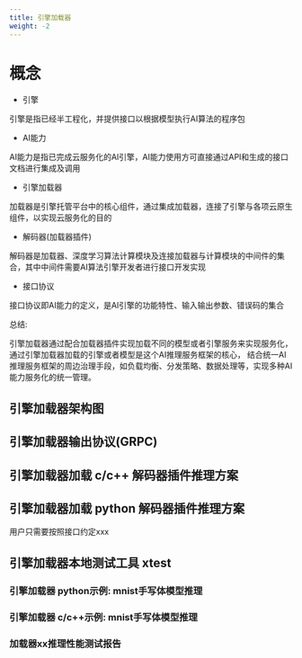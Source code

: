 ```yaml
---
title: 引擎加载器
weight: -2
---
```


# 概念

* 引擎

引擎是指已经半工程化，并提供接口以根据模型执行AI算法的程序包

* AI能力

AI能力是指已完成云服务化的AI引擎，AI能力使用方可直接通过API和生成的接口文档进行集成及调用

* 引擎加载器

加载器是引擎托管平台中的核心组件，通过集成加载器，连接了引擎与各项云原生组件，以实现云服务化的目的

* 解码器(加载器插件)
  
解码器是加载器、深度学习算法计算模块及连接加载器与计算模块的中间件的集合，其中中间件需要AI算法引擎开发者进行接口开发实现

* 接口协议

接口协议即AI能力的定义，是AI引擎的功能特性、输入输出参数、错误码的集合


总结:

引擎加载器通过配合加载器插件实现加载不同的模型或者引擎服务来实现服务化，通过引擎加载器加载的引擎或者模型是这个AI推理服务框架的核心，
结合统一AI推理服务框架的周边治理手段，如负载均衡、分发策略、数据处理等，实现多种AI能力服务化的统一管理。



## 引擎加载器架构图

## 引擎加载器输出协议(GRPC)

## 引擎加载器加载 c/c++ 解码器插件推理方案 

## 引擎加载器加载 python 解码器插件推理方案 

用户只需要按照接口约定xxx

## 引擎加载器本地测试工具 xtest

### 引擎加载器 python示例: mnist手写体模型推理

### 引擎加载器 c/c++示例: mnist手写体模型推理

### 加载器xx推理性能测试报告